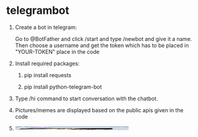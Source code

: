 # telegrambot
1. Create a bot in telegram:
   
   Go to @BotFather and click /start and type /newbot and give it a name. Then choose a username and get the token which has to be placed in "YOUR-TOKEN" place in the code

2. Install required packages:
 
    1. pip install requests
    
    2. pip install python-telegram-bot

3. Type /hi command to start conversation with the chatbot.

4. Pictures/memes are displayed based on the public apis given in the code
 
5. <img src="pic1.jpeg" width="300" height="10">
